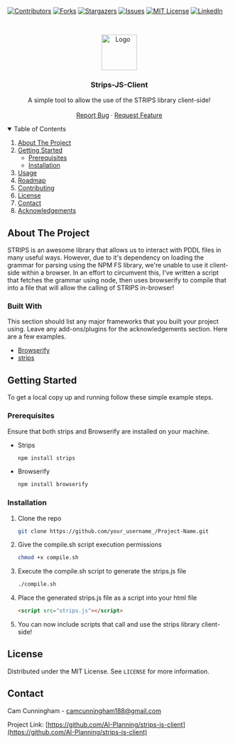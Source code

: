 [![Contributors][contributors-shield]][contributors-url]
[![Forks][forks-shield]][forks-url]
[![Stargazers][stars-shield]][stars-url]
[![Issues][issues-shield]][issues-url]
[![MIT License][license-shield]][license-url]
[![LinkedIn][linkedin-shield]][linkedin-url]



<!-- PROJECT LOGO -->
<br />
<p align="center">
  <a href="https://github.com/othneildrew/Best-README-Template">
    <img src="images/logo.png" alt="Logo" width="80" height="80">
  </a>

  <h3 align="center">Strips-JS-Client</h3>

  <p align="center">
    A simple tool to allow the use of the STRIPS library client-side!
    <br />
    <br />
    <a href="https://github.com/AI-Planning/strips-js-client/issues">Report Bug</a>
    ·
    <a href="https://github.com/AI-Planning/strips-js-client/issues">Request Feature</a>
  </p>
</p>



<!-- TABLE OF CONTENTS -->
<details open="open">
  <summary>Table of Contents</summary>
  <ol>
    <li>
      <a href="#about-the-project">About The Project</a>
    </li>
    <li>
      <a href="#getting-started">Getting Started</a>
      <ul>
        <li><a href="#prerequisites">Prerequisites</a></li>
        <li><a href="#installation">Installation</a></li>
      </ul>
    </li>
    <li><a href="#usage">Usage</a></li>
    <li><a href="#roadmap">Roadmap</a></li>
    <li><a href="#contributing">Contributing</a></li>
    <li><a href="#license">License</a></li>
    <li><a href="#contact">Contact</a></li>
    <li><a href="#acknowledgements">Acknowledgements</a></li>
  </ol>
</details>



<!-- ABOUT THE PROJECT -->
## About The Project

STRIPS is an awesome library that allows us to interact with PDDL files in many useful ways. However, due to it's dependency on loading the grammar for parsing using the NPM FS library, we're unable to use it client-side within a browser. In an effort to circumvent this, I've written a script that fetches the grammar using node, then uses browserify to compile that into a file that will allow the calling of STRIPS in-browser!

### Built With

This section should list any major frameworks that you built your project using. Leave any add-ons/plugins for the acknowledgements section. Here are a few examples.
* [Browserify](http://browserify.org/)
* [strips](https://github.com/primaryobjects/strips)



<!-- GETTING STARTED -->
## Getting Started

To get a local copy up and running follow these simple example steps.

### Prerequisites

Ensure that both strips and Browserify are installed on your machine.
* Strips
  ```sh
  npm install strips
  ```

* Browserify
  ```sh
  npm install browserify
  ```

### Installation

1. Clone the repo
   ```sh
   git clone https://github.com/your_username_/Project-Name.git
   ```
2. Give the compile.sh script execution permissions 
   ```sh
   chmod +x compile.sh
   ```
3. Execute the compile.sh script to generate the strips.js file
   ```sh
   ./compile.sh
   ```
4. Place the generated strips.js file as a script into your html file
   ```html
   <script src="strips.js"></script>
   ```
5. You can now include scripts that call and use the strips library      client-side!


<!-- LICENSE -->
## License

Distributed under the MIT License. See `LICENSE` for more information.



<!-- CONTACT -->
## Contact

Cam Cunningham - camcunningham188@gmail.com

Project Link: [https://github.com/AI-Planning/strips-js-client](https://github.com/AI-Planning/strips-js-client)


<!-- MARKDOWN LINKS & IMAGES -->
<!-- https://www.markdownguide.org/basic-syntax/#reference-style-links -->
[contributors-shield]: https://img.shields.io/github/contributors/othneildrew/Best-README-Template.svg?style=for-the-badge
[contributors-url]: https://github.com/othneildrew/Best-README-Template/graphs/contributors
[forks-shield]: https://img.shields.io/github/forks/othneildrew/Best-README-Template.svg?style=for-the-badge
[forks-url]: https://github.com/othneildrew/Best-README-Template/network/members
[stars-shield]: https://img.shields.io/github/stars/othneildrew/Best-README-Template.svg?style=for-the-badge
[stars-url]: https://github.com/othneildrew/Best-README-Template/stargazers
[issues-shield]: https://img.shields.io/github/issues/othneildrew/Best-README-Template.svg?style=for-the-badge
[issues-url]: https://github.com/othneildrew/Best-README-Template/issues
[license-shield]: https://img.shields.io/github/license/othneildrew/Best-README-Template.svg?style=for-the-badge
[license-url]: https://github.com/othneildrew/Best-README-Template/blob/master/LICENSE.txt
[linkedin-shield]: https://img.shields.io/badge/-LinkedIn-black.svg?style=for-the-badge&logo=linkedin&colorB=555
[linkedin-url]: https://linkedin.com/in/othneildrew
[product-screenshot]: images/screenshot.png
